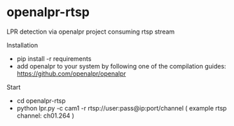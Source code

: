 # openalpr-rtsp
LPR detection via openalpr project consuming rtsp stream

Installation
 - pip install -r requirements
 - add openalpr to your system by following one of the compilation guides: https://github.com/openalpr/openalpr


Start
 - cd openalpr-rtsp
 - python lpr.py -c cam1 -r rtsp://user:pass@ip:port/channel ( example rtsp channel: ch01.264 )
